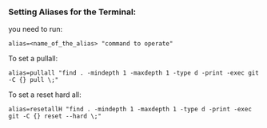 ### Setting Aliases for the Terminal:

you need to run:

```
alias=<name_of_the_alias> "command to operate"
```

To set a pullall:

```
alias=pullall "find . -mindepth 1 -maxdepth 1 -type d -print -exec git -C {} pull \;"
```

To set a reset hard all:
```
alias=resetallH "find . -mindepth 1 -maxdepth 1 -type d -print -exec git -C {} reset --hard \;"
```
